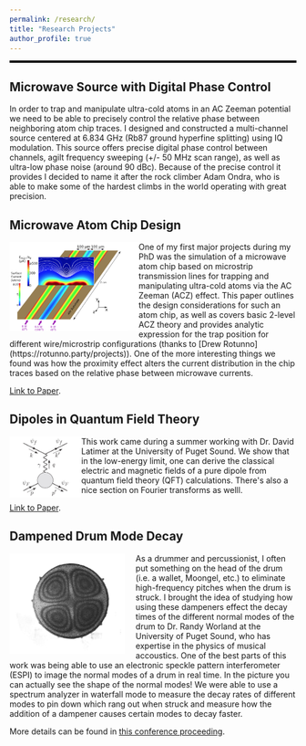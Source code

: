 ```yaml
---
permalink: /research/
title: "Research Projects"
author_profile: true
---
```


<hr style="height: 4px; border: none; background-color: black;">

## Microwave Source with Digital Phase Control

In order to trap and manipulate ultra-cold atoms in an AC Zeeman potential we need to be able to precisely control the relative phase between neighboring atom chip traces. I designed and constructed a multi-channel source centered at 6.834 GHz (Rb87 ground hyperfine splitting) using IQ modulation. This source offers precise digital phase control between channels, agilt frequency sweeping (+/- 50 MHz scan range), as well as ultra-low phase noise (around 90 dBc). Because of the precise control it provides I decided to name it after the rock climber Adam Ondra, who is able to make some of the hardest climbs in the world operating with great precision.

## Microwave Atom Chip Design

<img src="/images/microwaveAtomChipDesignPaper.png" align="left" width="45%"/>
One of my first major projects during my PhD was the simulation of a microwave atom chip based on microstrip transmission lines for trapping and manipulating ultra-cold atoms via the AC Zeeman (ACZ) effect. This paper outlines the design considerations for such an atom chip, as well as covers basic 2-level ACZ theory and provides analytic expression for the trap position for different wire/microstrip configurations (thanks to [Drew Rotunno](https://rotunno.party/projects)). One of the more interesting things we found was how the proximity effect alters the current distribution in the chip traces based on the relative phase between microwave currents.

<a href="/files/Microwave Atom Chip Design.pdf" target="_blank">Link to Paper</a>.

## Dipoles in Quantum Field Theory
<img src="/images/dipolesInQFTPaper.png" align="left" width="25%"/>
This work came during a summer working with Dr. David Latimer at the University of Puget Sound. We show that in the low-energy limit, one can derive the classical electric and magnetic fields of a pure dipole from quantum field theory (QFT) calculations. There's also a nice section on Fourier transforms as welll.

<a href="/files/Dipoles in QFT.pdf" target="_blank">Link to Paper</a>.

## Dampened Drum Mode Decay
<img src="/images/ESPIpic.png" align="left" width="40%" style="padding-right: 20px; display: block; border: none;"/>
As a drummer and percussionist, I often put something on the head of the drum (i.e. a wallet, Moongel, etc.) to eliminate high-frequency pitches when the drum is struck. I brought the idea of studying how using these dampeners effect the decay times of the different normal modes of the drum to Dr. Randy Worland at the University of Puget Sound, who has expertise in the physics of musical accoustics. One of the best parts of this work was being able to use an electronic speckle pattern interferometer (ESPI) to image the normal modes of a drum in real time. In the picture you can actually see the shape of the normal modes! We were able to use a spectrum analyzer in waterfall mode to measure the decay rates of different modes to pin down which rang out when struck and measure how the addition of a dampener causes certain modes to decay faster.

More details can be found in <a href="/files/drumheadDecayWorlandProceeding.pdf" target="_blank">this conference proceeding</a>. 